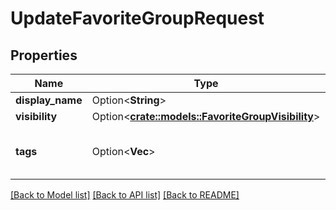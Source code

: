 # UpdateFavoriteGroupRequest

## Properties

Name | Type | Description | Notes
------------ | ------------- | ------------- | -------------
**display_name** | Option<**String**> |  | [optional]
**visibility** | Option<[**crate::models::FavoriteGroupVisibility**](FavoriteGroupVisibility.md)> |  | [optional]
**tags** | Option<**Vec<String>**> | Tags on FavoriteGroups are believed to do nothing. | [optional]

[[Back to Model list]](../README.md#documentation-for-models) [[Back to API list]](../README.md#documentation-for-api-endpoints) [[Back to README]](../README.md)


